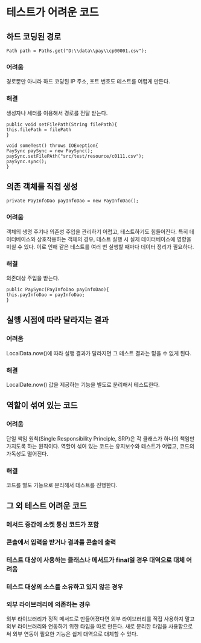 # 테스트가 어려운 코드
## 하드 코딩된 경로
```
Path path = Paths.get("D:\\data\\pay\\cp00001.csv");
```
### 어려움
경로뿐만 아니라 하드 코딩된 IP 주소, 포트 번호도 테스트를 어렵게 만든다.
### 해결 
생성자나 세터를 이용해서 경로를 전달 받는다.
```
public void setFilePath(String filePath){
this.filePath = filePath
}

void someTest() throws IOExeption{
PaySync paySync = new PaySync();
paySync.setFilePAth("src/test/resource/c0111.csv");
paySync.sync();
}
```

## 의존 객체를 직접 생성
```
private PayInfoDao payInfoDao = new PayInfoDao();
```
### 어려움
객체의 생명 주기나 의존성 주입을 관리하기 어렵고, 테스트하기도 힘들어진다. 특히 데이터베이스와 상호작용하는 객체의 경우, 테스트 실행 시 실제 데이터베이스에 영향을 미칠 수 있다. 이로 인해 같은 테스트를 여러 번 실행할 때마다 데이터 정리가 필요하다.
### 해결
의존대상 주입을 받는다.
```
public PaySync(PayInfoDao payInfoDao){
this.payInfoDao = payInfoDao;
}
```

## 실행 시점에 따라 달라지는 결과

### 어려움
LocalData.now()에 따라 실행 결과가 달라지면
그 테스트 결과는 믿을 수 없게 된다.

### 해결
LocalDate.now() 값을 제공하는 기능을 별도로 분리해서 테스트한다.

## 역할이 섞여 있는 코드
### 어려움
단일 책임 원칙(Single Responsibility Principle, SRP)은 각 클래스가 하나의 책임만 가지도록 하는 원칙이다. 역할이 섞여 있는 코드는 유지보수와 테스트가 어렵고, 코드의 가독성도 떨어진다.

### 해결
코드를 별도 기능으로 분리해서 테스트를 진행한다.

## 그 외 테스트 어려운 코드
### 메서드 중간에 소켓 통신 코드가 포함
### 콘솔에서 입력을 받거나 결과를 콘솔에 출력
### 테스트 대상이 사용하는 클래스나 메서드가 final일 경우 대역으로 대체 어려움
### 테스트 대상의 소스를 소유하고 있지 않은 경우
### 외부 라이브러리에 의존하는 경우
외부 라이브러리가 정적 메서드로 만들어졌다면 외부 라이브러리를 직접 사용하지 말고 외부 라이브러리와 연동하기 위한 타입을 따로 만든다. 새로 분리한 타입을 사용함으로써 외부 연동이 필요한 기능은 쉽게 대역으로 대체할 수 있다.

